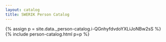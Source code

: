 ```yaml
---
layout: catalog
title: SWERIK Person Catalog
---
```

{% assign p = site.data._person-catalog.i-QGnhyfdvdoYXLiJoNBw2sS %}
{% include person-catalog.html p=p %}

